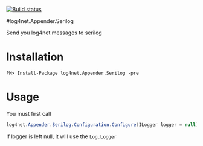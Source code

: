 [![Build status](https://ci.appveyor.com/api/projects/status/d3rppaail9pcj1go?svg=true)](https://ci.appveyor.com/project/joelweiss/log4net-appender-serilog)

#log4net.Appender.Serilog

Send you log4net messages to serilog

# Installation
```
PM> Install-Package log4net.Appender.Serilog -pre
```

# Usage

You must first call 
```csharp
log4net.Appender.Serilog.Configuration.Configure(ILogger logger = null);
```
If logger is left null, it will use the `Log.Logger`


